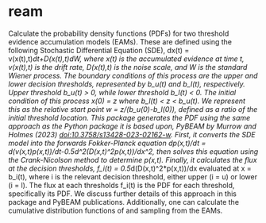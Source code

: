 # ream
Calculate the probability density functions (PDFs) for two threshold evidence accumulation models (EAMs). These are defined using the following Stochastic Differential Equation (SDE), dx(t) = v(x(t),t)*dt+D(x(t),t)*dW, where x(t) is the accumulated evidence at time t, v(x(t),t) is the drift rate, D(x(t),t) is the noise scale, and W is the standard Wiener process. The boundary conditions of this process are the upper and lower decision thresholds, represented by b_u(t) and b_l(t), respectively. Upper threshold b_u(t) > 0, while lower threshold b_l(t) < 0. The initial condition of this process x(0) = z where b_l(t) < z < b_u(t). We represent this as the relative start point w = z/(b_u(0)-b_l(0)), defined as a ratio of the initial threshold location. This package generates the PDF using the same approach as the Python package it is based upon, PyBEAM by Murrow and Holmes (2023) <doi:10.3758/s13428-023-02162-w>. First, it converts the SDE model into the forwards Fokker-Planck equation dp(x,t)/dt = d(v(x,t)*p(x,t))/dt-0.5*d^2(D(x,t)^2*p(x,t))/dx^2, then solves this equation using the Crank-Nicolson method to determine p(x,t). Finally, it calculates the flux at the decision thresholds, f_i(t) = 0.5*d(D(x,t)^2*p(x,t))/dx evaluated at x = b_i(t), where i is the relevant decision threshold, either upper (i = u) or lower (i = l). The flux at each thresholds f_i(t) is the PDF for each threshold, specifically its PDF. We discuss further details of this approach in this package and PyBEAM publications. Additionally, one can calculate the cumulative distribution functions of and sampling from the EAMs.

